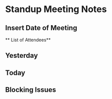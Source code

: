 # Standup Meeting Notes
## Insert Date of Meeting

** List of Attendees**


## Yesterday

## Today

## Blocking Issues
